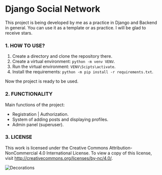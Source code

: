 # Django Social Network
 

This project is being developed by me as a practice in Django and Backend in general. You can use it as a template or as practice. I will be glad to receive stars.



### 1. HOW TO USE?

1. Create a directory and clone the repository there.
2. Create a virtual environment: `python -m venv VENV`.
3. Run the virtual environment: `VENV\Scipts\activate`.
4. Install the requirements: `python -m pip install -r requirements.txt`.

Now the project is ready to be used.



### 2. FUNCTIONALITY

Main functions of the project:
- Registration | Authorization.
- System of adding posts and displaying profiles.
- Admin panel (superuser).



### 3. LICENSE

This work is licensed under the Creative Commons Attribution-NonCommercial 4.0 International License. To view a copy of this license, visit http://creativecommons.org/licenses/by-nc/4.0/.

![Decorations]([https://i.ibb.co/C9wpnfb/Banner-tg.jpg](https://i.postimg.cc/26SXfCPq/mishi.jpg))
